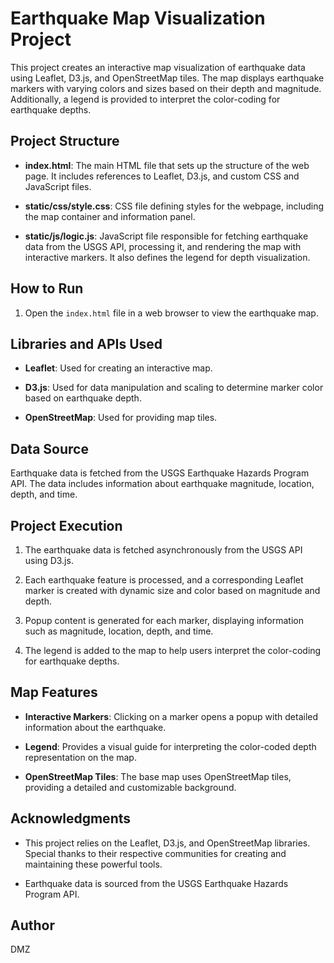 # Earthquake Map Visualization Project

This project creates an interactive map visualization of earthquake data using Leaflet, D3.js, and OpenStreetMap tiles. The map displays earthquake markers with varying colors and sizes based on their depth and magnitude. Additionally, a legend is provided to interpret the color-coding for earthquake depths.

## Project Structure

- **index.html**: The main HTML file that sets up the structure of the web page. It includes references to Leaflet, D3.js, and custom CSS and JavaScript files.

- **static/css/style.css**: CSS file defining styles for the webpage, including the map container and information panel.

- **static/js/logic.js**: JavaScript file responsible for fetching earthquake data from the USGS API, processing it, and rendering the map with interactive markers. It also defines the legend for depth visualization.

## How to Run

1. Open the `index.html` file in a web browser to view the earthquake map.

## Libraries and APIs Used

- **Leaflet**: Used for creating an interactive map.

- **D3.js**: Used for data manipulation and scaling to determine marker color based on earthquake depth.

- **OpenStreetMap**: Used for providing map tiles.

## Data Source

Earthquake data is fetched from the USGS Earthquake Hazards Program API. The data includes information about earthquake magnitude, location, depth, and time.

## Project Execution

1. The earthquake data is fetched asynchronously from the USGS API using D3.js.

2. Each earthquake feature is processed, and a corresponding Leaflet marker is created with dynamic size and color based on magnitude and depth.

3. Popup content is generated for each marker, displaying information such as magnitude, location, depth, and time.

4. The legend is added to the map to help users interpret the color-coding for earthquake depths.

## Map Features

- **Interactive Markers**: Clicking on a marker opens a popup with detailed information about the earthquake.

- **Legend**: Provides a visual guide for interpreting the color-coded depth representation on the map.

- **OpenStreetMap Tiles**: The base map uses OpenStreetMap tiles, providing a detailed and customizable background.

## Acknowledgments

- This project relies on the Leaflet, D3.js, and OpenStreetMap libraries. Special thanks to their respective communities for creating and maintaining these powerful tools.

- Earthquake data is sourced from the USGS Earthquake Hazards Program API.

## Author

DMZ